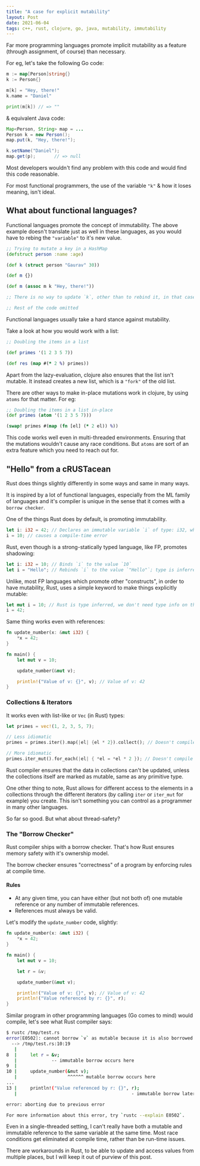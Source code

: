 ```yaml
---
title: "A case for explicit mutability"
layout: Post
date: 2021-06-04
tags: c++, rust, clojure, go, java, mutability, immutability
---
```


Far more programming languages promote implicit mutability as a feature (through assignment, of course) than necessary.

For eg, let's take the following Go code:

```go
m := map[Person]string{}
k := Person{}

m[k] = "Hey, there!"
k.name = "Daniel"

print(m[k]) // => ""
```

& equivalent Java code:

```java
Map<Person, String> map = ...
Person k = new Person();
map.put(k, "Hey, there!");

k.setName("Daniel");
map.get(p);       // => null
```

Most developers wouldn't find any problem with this code and would find this code reasonable.

For most functional programmers, the use of the variable `"k"` & how it loses meaning, isn't ideal.

## What about functional languages?

Functional languages promote the concept of immutability. The above example doesn't translate just as well in these languages, as you would have to rebing the `"variable"` to it's new value.

```clj
;; Trying to mutate a key in a HashMap
(defstruct person :name :age)

(def k (struct person "Gaurav" 30))

(def m {})

(def m (assoc m k "Hey, there!"))

;; There is no way to update `k`, other than to rebind it, in that case, it is an entirely different memory location

;; Rest of the code omitted
```

Functional languages usually take a hard stance against mutability.

Take a look at how you would work with a list:

```clj
;; Doubling the items in a list

(def primes '(1 2 3 5 7))

(def res (map #(* 2 %) primes))
```

Apart from the lazy-evaluation, clojure also ensures that the list isn't mutable. It instead creates a new list, which is a `"fork"` of the old list.

There are other ways to make in-place mutations work in clojure, by using `atoms` for that matter. For eg:

```clj
;; Doubling the items in a list in-place
(def primes (atom '(1 2 3 5 7)))

(swap! primes #(map (fn [el] (* 2 el)) %))
```

This code works well even in multi-threaded environments. Ensuring that the mutations wouldn't cause any race conditions. But `atoms` are sort of an extra feature which you need to reach out for.

## "Hello" from a cRUSTacean

Rust does things slightly differently in some ways and same in many ways.

It is inspired by a lot of functional languages, especially from the ML family of languages and it's compiler is unique in the sense that it comes with a `borrow checker`.

One of the things Rust does by default, is promoting immutability.

```rs
let i: i32 = 42; // Declares an immutable variable `i` of type: i32, which can be assigned only once
i = 10; // causes a compile-time error
```

Rust, even though is a strong-statically typed language, like FP, promotes shadowing:

```rs
let i: i32 = 10; // Binds `i` to the value `10`
let i = "Hello"; // Rebinds `i` to the value `"Hello"`; type is inferred by the compiler
```

Unlike, most FP languages which promote other "constructs", in order to have mutability, Rust, uses a simple keyword to make things explicitly mutable:

```rs
let mut i = 10; // Rust is type inferred, we don't need type info on the left `i32`
i = 42;
```

Same thing works even with references:

```rs
fn update_number(x: &mut i32) {
    *x = 42;
}

fn main() {
    let mut v = 10;

    update_number(&mut v);

    println!("Value of v: {}", v); // Value of v: 42
}
```

### Collections & Iterators

It works even with list-like or `Vec` (in Rust) types:

```rs
let primes = vec!(1, 2, 3, 5, 7);

// Less idiomatic
primes = primes.iter().map(|el| {el * 2}).collect(); // Doesn't compile

// More idiomatic
primes.iter_mut().for_each(|el| { *el = *el * 2 }); // Doesn't compile either
```

Rust compiler ensures that the data in collections can't be updated, unless the collections itself are marked as mutable, same as any primitive type.

One other thing to note, Rust allows for different access to the elements in a collections through the different iterators (by calling `iter` or `iter_mut` for example) you create. This isn't something you can control as a programmer in many other languages.

So far so good. But what about thread-safety?

### The "Borrow Checker"

Rust compiler ships with a borrow checker. That's how Rust ensures memory safety with it's ownership model.

The borrow checker ensures "correctness" of a program by enforcing rules at compile time.

#### Rules

- At any given time, you can have either (but not both of) one mutable reference or any number of immutable references.
- References must always be valid.

Let's modify the `update_number` code, slightly:

```rs
fn update_number(x: &mut i32) {
    *x = 42;
}

fn main() {
    let mut v = 10;

    let r = &v;

    update_number(&mut v);

    println!("Value of v: {}", v); // Value of v: 42
    println!("Value referenced by r: {}", r);
}
```

Similar program in other programming languages (Go comes to mind) would compile, let's see what Rust compiler says:

```bash
$ rustc /tmp/test.rs
error[E0502]: cannot borrow `v` as mutable because it is also borrowed as immutable
  --> /tmp/test.rs:10:19
   |
8  |     let r = &v;
   |             -- immutable borrow occurs here
9  |
10 |     update_number(&mut v);
   |                   ^^^^^^ mutable borrow occurs here
...
13 |     println!("Value referenced by r: {}", r);
   |                                           - immutable borrow later used here

error: aborting due to previous error

For more information about this error, try `rustc --explain E0502`.
```

Even in a single-threaded setting, I can't really have both a mutable and immutable reference to the same variable at the same time. Most race conditions get eliminated at compile time, rather than be run-time issues.

There are workarounds in Rust, to be able to update and access values from multiple places, but I will keep it out of purview of this post.

